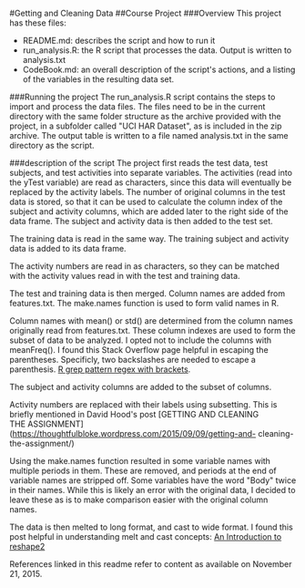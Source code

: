 #Getting and Cleaning Data
##Course Project
###Overview
This project has these files:
* README.md: describes the script and how to run it
* run_analysis.R: the R script that processes the data.  Output is written to
analysis.txt
* CodeBook.md: an overall description of the script's actions, and a listing 
of the variables in the resulting data set.

###Running the project
The run_analysis.R script contains the steps to import and process the data 
files. The files need to be in the current directory with the same folder 
structure as the archive provided with the project, in a subfolder called 
"UCI HAR Dataset", as is included in the zip archive. The output table is 
written to a file named analysis.txt in the same directory as the script.

###description of the script
The project first reads the test data, test subjects, and test activities into 
separate variables. The activities (read into the yTest variable) are read as 
characters, since this data will eventually be replaced by the activity 
labels. The number of original columns in the test data is stored, so that it 
can be used to calculate the column index of the subject and activity columns, 
which are added later to the right side of the data frame. The subject and 
activity data is then added to the test set. 

The training data is read in the same way. The training subject and activity 
data is added to its data frame. 

The activity numbers are read in as characters, so they can be matched with 
the activity values read in with the test and training data.

The test and training data is then merged. Column names are added from 
features.txt. The make.names function is used to form valid names in R. 

Column names with mean() or std() are determined from the column names 
originally read from features.txt. These column indexes are used to form the 
subset of data to be analyzed. I opted not to include the columns with 
meanFreq(). I found this Stack Overflow page helpful in escaping the 
parentheses. Specificly, two backslashes are needed to escape a parenthesis. 
[R grep pattern regex with 
brackets](http://stackoverflow.com/questions/7992436/r-grep-pattern-regex-with-brackets). 

The subject and activity columns are added to the subset of columns. 

Activity numbers are replaced with their labels using subsetting. This is 
briefly mentioned in David Hood's post [GETTING AND CLEANING 
THE ASSIGNMENT](https://thoughtfulbloke.wordpress.com/2015/09/09/getting-and- 
cleaning-the-assignment/) 

Using the make.names function resulted in some variable names with multiple 
periods in them. These are removed, and periods at the end of variable names 
are stripped off. Some variables have the word "Body" twice in their names. 
While this is likely an error with the original data, I decided to leave these 
as is to make comparison easier with the original column names. 

The data is then melted to long format, and cast to wide format. I found this 
post helpful in understanding melt and cast concepts: [An Introduction to 
reshape2](http://seananderson.ca/2013/10/19/reshape.html) 

References linked in this readme refer to content as available on November 21, 
2015.